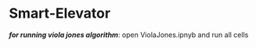# Smart-Elevator

***for running viola jones algorithm***:
	open ViolaJones.ipnyb and run all cells
